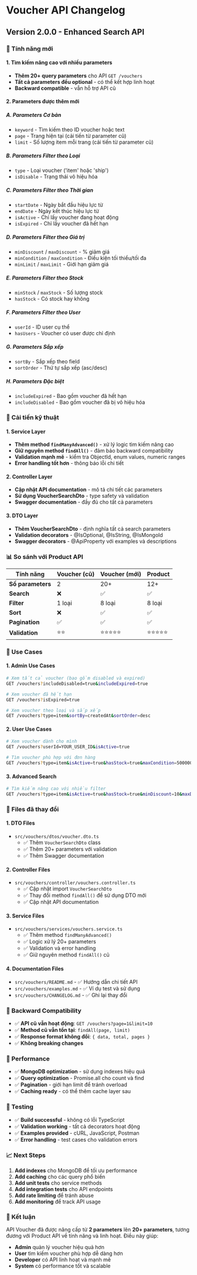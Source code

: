 # Voucher API Changelog

## Version 2.0.0 - Enhanced Search API

### 🚀 Tính năng mới

#### 1. Tìm kiếm nâng cao với nhiều parameters
- **Thêm 20+ query parameters** cho API `GET /vouchers`
- **Tất cả parameters đều optional** - có thể kết hợp linh hoạt
- **Backward compatible** - vẫn hỗ trợ API cũ

#### 2. Parameters được thêm mới

##### A. Parameters Cơ bản
- `keyword` - Tìm kiếm theo ID voucher hoặc text
- `page` - Trang hiện tại (cải tiến từ parameter cũ)
- `limit` - Số lượng item mỗi trang (cải tiến từ parameter cũ)

##### B. Parameters Filter theo Loại
- `type` - Loại voucher ('item' hoặc 'ship')
- `isDisable` - Trạng thái vô hiệu hóa

##### C. Parameters Filter theo Thời gian
- `startDate` - Ngày bắt đầu hiệu lực từ
- `endDate` - Ngày kết thúc hiệu lực từ
- `isActive` - Chỉ lấy voucher đang hoạt động
- `isExpired` - Chỉ lấy voucher đã hết hạn

##### D. Parameters Filter theo Giá trị
- `minDiscount` / `maxDiscount` - % giảm giá
- `minCondition` / `maxCondition` - Điều kiện tối thiểu/tối đa
- `minLimit` / `maxLimit` - Giới hạn giảm giá

##### E. Parameters Filter theo Stock
- `minStock` / `maxStock` - Số lượng stock
- `hasStock` - Có stock hay không

##### F. Parameters Filter theo User
- `userId` - ID user cụ thể
- `hasUsers` - Voucher có user được chỉ định

##### G. Parameters Sắp xếp
- `sortBy` - Sắp xếp theo field
- `sortOrder` - Thứ tự sắp xếp (asc/desc)

##### H. Parameters Đặc biệt
- `includeExpired` - Bao gồm voucher đã hết hạn
- `includeDisabled` - Bao gồm voucher đã bị vô hiệu hóa

### 🔧 Cải tiến kỹ thuật

#### 1. Service Layer
- **Thêm method `findManyAdvanced()`** - xử lý logic tìm kiếm nâng cao
- **Giữ nguyên method `findAll()`** - đảm bảo backward compatibility
- **Validation mạnh mẽ** - kiểm tra ObjectId, enum values, numeric ranges
- **Error handling tốt hơn** - thông báo lỗi chi tiết

#### 2. Controller Layer
- **Cập nhật API documentation** - mô tả chi tiết các parameters
- **Sử dụng VoucherSearchDto** - type safety và validation
- **Swagger documentation** - đầy đủ cho tất cả parameters

#### 3. DTO Layer
- **Thêm VoucherSearchDto** - định nghĩa tất cả search parameters
- **Validation decorators** - @IsOptional, @IsString, @IsMongoId
- **Swagger decorators** - @ApiProperty với examples và descriptions

### 📊 So sánh với Product API

| Tính năng | Voucher (cũ) | Voucher (mới) | Product |
|-----------|--------------|---------------|---------|
| **Số parameters** | 2 | 20+ | 12+ |
| **Search** | ❌ | ✅ | ✅ |
| **Filter** | 1 loại | 8 loại | 8 loại |
| **Sort** | ❌ | ✅ | ✅ |
| **Pagination** | ✅ | ✅ | ✅ |
| **Validation** | ⭐⭐ | ⭐⭐⭐⭐⭐ | ⭐⭐⭐⭐⭐ |

### 🎯 Use Cases

#### 1. Admin Use Cases
```bash
# Xem tất cả voucher (bao gồm disabled và expired)
GET /vouchers?includeDisabled=true&includeExpired=true

# Xem voucher đã hết hạn
GET /vouchers?isExpired=true

# Xem voucher theo loại và sắp xếp
GET /vouchers?type=item&sortBy=createdAt&sortOrder=desc
```

#### 2. User Use Cases
```bash
# Xem voucher dành cho mình
GET /vouchers?userId=YOUR_USER_ID&isActive=true

# Tìm voucher phù hợp với đơn hàng
GET /vouchers?type=item&isActive=true&hasStock=true&maxCondition=500000
```

#### 3. Advanced Search
```bash
# Tìm kiếm nâng cao với nhiều filter
GET /vouchers?type=item&isActive=true&hasStock=true&minDiscount=10&maxDiscount=20&sortBy=disCount&sortOrder=desc
```

### 📁 Files đã thay đổi

#### 1. DTO Files
- `src/vouchers/dtos/voucher.dto.ts`
  - ✅ Thêm `VoucherSearchDto` class
  - ✅ Thêm 20+ parameters với validation
  - ✅ Thêm Swagger documentation

#### 2. Controller Files
- `src/vouchers/controller/vouchers.controller.ts`
  - ✅ Cập nhật import `VoucherSearchDto`
  - ✅ Thay đổi method `findAll()` để sử dụng DTO mới
  - ✅ Cập nhật API documentation

#### 3. Service Files
- `src/vouchers/services/vouchers.service.ts`
  - ✅ Thêm method `findManyAdvanced()`
  - ✅ Logic xử lý 20+ parameters
  - ✅ Validation và error handling
  - ✅ Giữ nguyên method `findAll()` cũ

#### 4. Documentation Files
- `src/vouchers/README.md` - ✅ Hướng dẫn chi tiết API
- `src/vouchers/examples.md` - ✅ Ví dụ test và sử dụng
- `src/vouchers/CHANGELOG.md` - ✅ Ghi lại thay đổi

### 🔄 Backward Compatibility

- ✅ **API cũ vẫn hoạt động**: `GET /vouchers?page=1&limit=10`
- ✅ **Method cũ vẫn tồn tại**: `findAll(page, limit)`
- ✅ **Response format không đổi**: `{ data, total, pages }`
- ✅ **Không breaking changes**

### 🚀 Performance

- ✅ **MongoDB optimization** - sử dụng indexes hiệu quả
- ✅ **Query optimization** - Promise.all cho count và find
- ✅ **Pagination** - giới hạn limit để tránh overload
- ✅ **Caching ready** - có thể thêm cache layer sau

### 🧪 Testing

- ✅ **Build successful** - không có lỗi TypeScript
- ✅ **Validation working** - tất cả decorators hoạt động
- ✅ **Examples provided** - cURL, JavaScript, Postman
- ✅ **Error handling** - test cases cho validation errors

### 📈 Next Steps

1. **Add indexes** cho MongoDB để tối ưu performance
2. **Add caching** cho các query phổ biến
3. **Add unit tests** cho service methods
4. **Add integration tests** cho API endpoints
5. **Add rate limiting** để tránh abuse
6. **Add monitoring** để track API usage

### 🎉 Kết luận

API Voucher đã được nâng cấp từ **2 parameters** lên **20+ parameters**, tương đương với Product API về tính năng và linh hoạt. Điều này giúp:

- **Admin** quản lý voucher hiệu quả hơn
- **User** tìm kiếm voucher phù hợp dễ dàng hơn
- **Developer** có API linh hoạt và mạnh mẽ
- **System** có performance tốt và scalable
